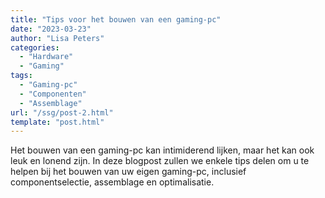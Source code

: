 ```yaml
---
title: "Tips voor het bouwen van een gaming-pc"
date: "2023-03-23"
author: "Lisa Peters"
categories:
  - "Hardware"
  - "Gaming"
tags:
  - "Gaming-pc"
  - "Componenten"
  - "Assemblage"
url: "/ssg/post-2.html"
template: "post.html"
---
```


Het bouwen van een gaming-pc kan intimiderend lijken, maar het kan ook leuk en lonend zijn. In deze blogpost zullen we enkele tips delen om u te helpen bij het bouwen van uw eigen gaming-pc, inclusief componentselectie, assemblage en optimalisatie.